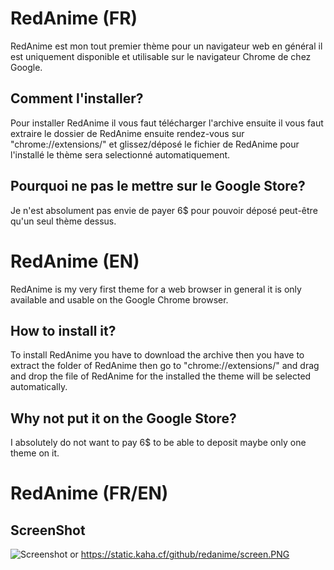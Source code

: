 # RedAnime (FR)
RedAnime est mon tout premier thème pour un navigateur web en général il est uniquement disponible et utilisable sur le navigateur Chrome de chez Google.

## Comment l'installer?
Pour installer RedAnime il vous faut télécharger l'archive ensuite il vous faut extraire le dossier de RedAnime ensuite rendez-vous sur "chrome://extensions/" et glissez/déposé le fichier de RedAnime pour l'installé le thème sera selectionné automatiquement.

## Pourquoi ne pas le mettre sur le Google Store?
Je n'est absolument pas envie de payer 6$ pour pouvoir déposé peut-être qu'un seul thème dessus.

# RedAnime (EN)
RedAnime is my very first theme for a web browser in general it is only available and usable on the Google Chrome browser.

## How to install it?
To install RedAnime you have to download the archive then you have to extract the folder of RedAnime then go to "chrome://extensions/" and drag and drop the file of RedAnime for the installed the theme will be selected automatically.

## Why not put it on the Google Store?
I absolutely do not want to pay 6$ to be able to deposit maybe only one theme on it.

# RedAnime (FR/EN)
## ScreenShot

![Screenshot](https://static.kaha.cf/github/redanime/screen.PNG)
or https://static.kaha.cf/github/redanime/screen.PNG
